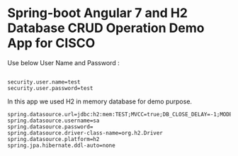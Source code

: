 # Spring-boot Angular 7 and H2 Database CRUD Operation Demo App for CISCO

Use below User Name and Password :

```

security.user.name=test
security.user.password=test

```

In this app we used H2 in memory database for demo purpose. 



```
spring.datasource.url=jdbc:h2:mem:TEST;MVCC=true;DB_CLOSE_DELAY=-1;MODE=Oracle
spring.datasource.username=sa
spring.datasource.password=
spring.datasource.driver-class-name=org.h2.Driver
spring.datasource.platform=h2
spring.jpa.hibernate.ddl-auto=none
```

